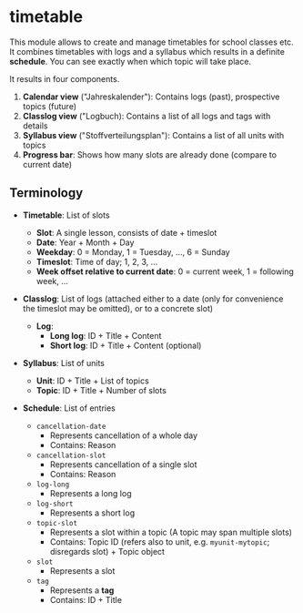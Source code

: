 # timetable

This module allows to create and manage timetables for school classes etc. It combines timetables with logs and a syllabus which results in a definite **schedule**. You can see exactly when which topic will take place.

It results in four components.
1. **Calendar view** ("Jahreskalender"): Contains logs (past), prospective topics (future)
2. **Classlog view** ("Logbuch): Contains a list of all logs and tags with details
3. **Syllabus view** ("Stoffverteilungsplan"): Contains a list of all units with topics
4. **Progress bar**: Shows how many slots are already done (compare to current date)


## Terminology

- **Timetable**: List of slots
    - **Slot**:        A single lesson, consists of date + timeslot
    - **Date**:        Year + Month + Day
    - **Weekday**:     0 = Monday, 1 = Tuesday, ..., 6 = Sunday
    - **Timeslot**:    Time of day; 1, 2, 3, ...
    - **Week offset relative to current date**: 0 = current week, 1 = following week, ...

- **Classlog**: List of logs (attached either to a date (only for convenience the timeslot may be omitted), or to a concrete slot)
    - **Log**:
        - **Long log**:  ID + Title + Content
        - **Short log**: ID + Title + Content (optional)

- **Syllabus**: List of units
    - **Unit**:      ID + Title + List of topics
    - **Topic**:     ID + Title + Number of slots

- **Schedule**: List of entries
    - `cancellation-date`
        - Represents cancellation of a whole day
        - Contains: Reason
    - `cancellation-slot`
        - Represents cancellation of a single slot
        - Contains: Reason
    - `log-long`
        - Represents a long log
    - `log-short`
        - Represents a short log
    - `topic-slot`
        - Represents a slot within a topic (A topic may span multiple slots)
        - Contains: Topic ID (refers also to unit, e.g. `myunit-mytopic`; disregards slot) + Topic object
    - `slot`
        - Represents a slot 
    - `tag`
        - Represents a **tag**
        - Contains: ID + Title